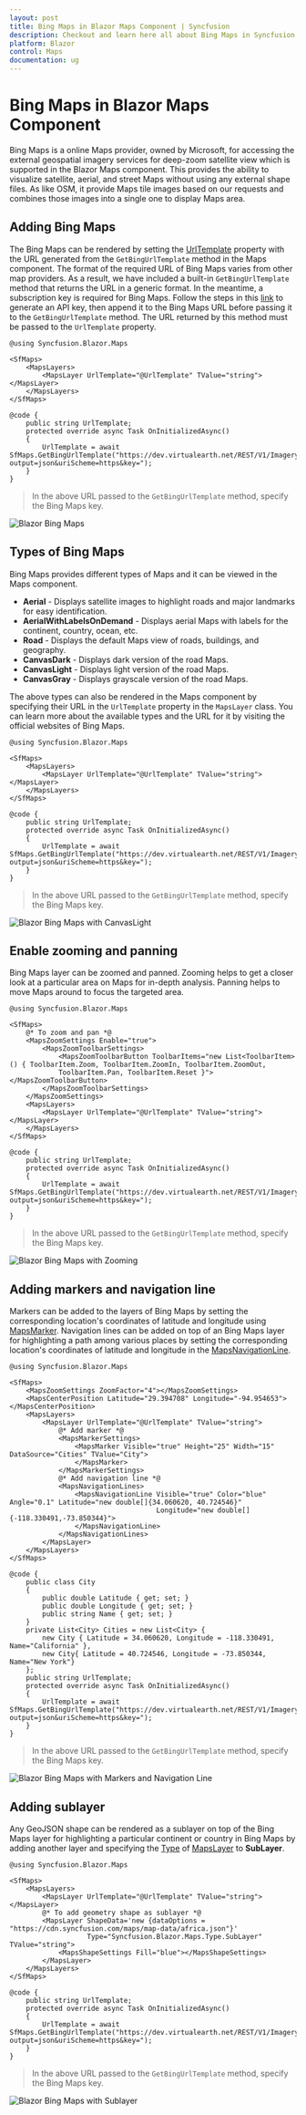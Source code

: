 ```yaml
---
layout: post
title: Bing Maps in Blazor Maps Component | Syncfusion
description: Checkout and learn here all about Bing Maps in Syncfusion Blazor Maps component and much more details.
platform: Blazor
control: Maps
documentation: ug
---
```


# Bing Maps in Blazor Maps Component

Bing Maps is a online Maps provider, owned by Microsoft, for accessing the external geospatial imagery services for deep-zoom satellite view which is supported in the Blazor Maps component. This provides the ability to visualize satellite, aerial, and street Maps without using any external shape files. As like OSM, it provide Maps tile images based on our requests and combines those images into a single one to display Maps area.

## Adding Bing Maps

The Bing Maps can be rendered by setting the [UrlTemplate](https://help.syncfusion.com/cr/blazor/Syncfusion.Blazor.Maps.MapsLayer-1.html#Syncfusion_Blazor_Maps_MapsLayer_1_UrlTemplate) property with the URL generated from the `GetBingUrlTemplate` method in the Maps component. The format of the required URL of Bing Maps varies from other map providers. As a result, we have included a built-in `GetBingUrlTemplate` method that returns the URL in a generic format. In the meantime, a subscription key is required for Bing Maps. Follow the steps in this [link](https://www.microsoft.com/en-us/maps/create-a-bing-maps-key) to generate an API key, then append it to the Bing Maps URL before passing it to the `GetBingUrlTemplate` method. The URL returned by this method must be passed to the `UrlTemplate` property.

```cshtml
@using Syncfusion.Blazor.Maps

<SfMaps>
    <MapsLayers>
        <MapsLayer UrlTemplate="@UrlTemplate" TValue="string"></MapsLayer>
    </MapsLayers>
</SfMaps>

@code {
    public string UrlTemplate;
    protected override async Task OnInitializedAsync()
    {
        UrlTemplate = await SfMaps.GetBingUrlTemplate("https://dev.virtualearth.net/REST/V1/Imagery/Metadata/RoadOnDemand?output=json&uriScheme=https&key=");
    }
}
```

> In the above URL passed to the `GetBingUrlTemplate` method, specify the Bing Maps key.

![Blazor Bing Maps](../images/MapProviders/blazor-bing-maps.png)

## Types of Bing Maps

Bing Maps provides different types of Maps and it can be viewed in the Maps component.

* **Aerial** - Displays satellite images to highlight roads and major landmarks for easy identification.
* **AerialWithLabelsOnDemand** - Displays aerial Maps with labels for the continent, country, ocean, etc.
* **Road** - Displays the default Maps view of roads, buildings, and geography.
* **CanvasDark** - Displays dark version of the road Maps.
* **CanvasLight** - Displays light version of the road Maps.
* **CanvasGray** - Displays grayscale version of the road Maps.

The above types can also be rendered in the Maps component by specifying their URL in the `UrlTemplate` property in the `MapsLayer` class. You can learn more about the available types and the URL for it by visiting the official websites of Bing Maps.

```cshtml
@using Syncfusion.Blazor.Maps

<SfMaps>
    <MapsLayers>
        <MapsLayer UrlTemplate="@UrlTemplate" TValue="string"></MapsLayer>
    </MapsLayers>
</SfMaps>

@code {
    public string UrlTemplate;
    protected override async Task OnInitializedAsync()
    {
        UrlTemplate = await SfMaps.GetBingUrlTemplate("https://dev.virtualearth.net/REST/V1/Imagery/Metadata/CanvasGray?output=json&uriScheme=https&key=");
    }
}
```

> In the above URL passed to the `GetBingUrlTemplate` method, specify the Bing Maps key.

![Blazor Bing Maps with CanvasLight](../images/MapProviders/blazor-bing-maps-with-canvas.png)

## Enable zooming and panning

Bing Maps layer can be zoomed and panned. Zooming helps to get a closer look at a particular area on Maps for in-depth analysis. Panning helps to move Maps around to focus the targeted area.

```cshtml
@using Syncfusion.Blazor.Maps

<SfMaps>
    @* To zoom and pan *@
    <MapsZoomSettings Enable="true">
        <MapsZoomToolbarSettings>
            <MapsZoomToolbarButton ToolbarItems="new List<ToolbarItem>() { ToolbarItem.Zoom, ToolbarItem.ZoomIn, ToolbarItem.ZoomOut,
            ToolbarItem.Pan, ToolbarItem.Reset }"></MapsZoomToolbarButton>
        </MapsZoomToolbarSettings>
    </MapsZoomSettings>
    <MapsLayers>
        <MapsLayer UrlTemplate="@UrlTemplate" TValue="string"></MapsLayer>
    </MapsLayers>
</SfMaps>

@code {
    public string UrlTemplate;
    protected override async Task OnInitializedAsync()
    {
        UrlTemplate = await SfMaps.GetBingUrlTemplate("https://dev.virtualearth.net/REST/V1/Imagery/Metadata/RoadOnDemand?output=json&uriScheme=https&key=");
    }
}
```

> In the above URL passed to the `GetBingUrlTemplate` method, specify the Bing Maps key.

![Blazor Bing Maps with Zooming](../images/MapProviders/blazor-bing-maps-zooming.png)

## Adding markers and navigation line

Markers can be added to the layers of Bing Maps by setting the corresponding location's coordinates of latitude and longitude using [MapsMarker](https://help.syncfusion.com/cr/blazor/Syncfusion.Blazor.Maps.MapsMarker-1.html). Navigation lines can be added on top of an Bing Maps layer for highlighting a path among various places by setting the corresponding location's coordinates of latitude and longitude in the [MapsNavigationLine](https://help.syncfusion.com/cr/blazor/Syncfusion.Blazor.Maps.MapsNavigationLine.html).

```cshtml
@using Syncfusion.Blazor.Maps

<SfMaps>
    <MapsZoomSettings ZoomFactor="4"></MapsZoomSettings>
    <MapsCenterPosition Latitude="29.394708" Longitude="-94.954653"></MapsCenterPosition>
    <MapsLayers>
        <MapsLayer UrlTemplate="@UrlTemplate" TValue="string">
            @* Add marker *@
            <MapsMarkerSettings>
                <MapsMarker Visible="true" Height="25" Width="15" DataSource="Cities" TValue="City">
                </MapsMarker>
            </MapsMarkerSettings>
            @* Add navigation line *@
            <MapsNavigationLines>
                <MapsNavigationLine Visible="true" Color="blue" Angle="0.1" Latitude="new double[]{34.060620, 40.724546}"
                                    Longitude="new double[]{-118.330491,-73.850344}">
                </MapsNavigationLine>
            </MapsNavigationLines>
        </MapsLayer>
    </MapsLayers>
</SfMaps>

@code {
    public class City
    {
        public double Latitude { get; set; }
        public double Longitude { get; set; }
        public string Name { get; set; }
    }
    private List<City> Cities = new List<City> {
        new City { Latitude = 34.060620, Longitude = -118.330491,  Name="California" },
        new City{ Latitude = 40.724546, Longitude = -73.850344,  Name="New York"}
    };
    public string UrlTemplate;
    protected override async Task OnInitializedAsync()
    {
        UrlTemplate = await SfMaps.GetBingUrlTemplate("https://dev.virtualearth.net/REST/V1/Imagery/Metadata/RoadOnDemand?output=json&uriScheme=https&key=");
    }
}
```

> In the above URL passed to the `GetBingUrlTemplate` method, specify the Bing Maps key.

![Blazor Bing Maps with Markers and Navigation Line](../images/MapProviders/blazor-bing-maps-marker-and-line.png)

## Adding sublayer

Any GeoJSON shape can be rendered as a sublayer on top of the Bing Maps layer for highlighting a particular continent or country in Bing Maps by adding another layer and specifying the [Type](https://help.syncfusion.com/cr/blazor/Syncfusion.Blazor.Maps.MapsLayer-1.html#Syncfusion_Blazor_Maps_MapsLayer_1_Type) of [MapsLayer](https://help.syncfusion.com/cr/blazor/Syncfusion.Blazor.Maps.MapsLayer-1.html) to **SubLayer**.

```cshtml
@using Syncfusion.Blazor.Maps

<SfMaps>
    <MapsLayers>
        <MapsLayer UrlTemplate="@UrlTemplate" TValue="string"></MapsLayer>
        @* To add geometry shape as sublayer *@
        <MapsLayer ShapeData='new {dataOptions = "https://cdn.syncfusion.com/maps/map-data/africa.json"}'
                   Type="Syncfusion.Blazor.Maps.Type.SubLayer" TValue="string">
            <MapsShapeSettings Fill="blue"></MapsShapeSettings>
        </MapsLayer>
    </MapsLayers>
</SfMaps>

@code {
    public string UrlTemplate;
    protected override async Task OnInitializedAsync()
    {
        UrlTemplate = await SfMaps.GetBingUrlTemplate("https://dev.virtualearth.net/REST/V1/Imagery/Metadata/CanvasGray?output=json&uriScheme=https&key=");
    }
}
```

> In the above URL passed to the `GetBingUrlTemplate` method, specify the Bing Maps key.

![Blazor Bing Maps with Sublayer](../images/blazor-bing-map-sublayer.PNG)